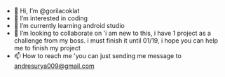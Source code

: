 - 👋 Hi, I’m @gorilacoklat
- 👀 I’m interested in coding
- 🌱 I’m currently learning android studio
- 💞️ I’m looking to collaborate on 'i am new to this, i have 1 project as a challenge from my boss. i must finish it until 01/19, i hope you can help me to finish my project
- 📫 How to reach me 'you can just sending me message to andresurya009@gmail.com

<!---
gorilacoklat/gorilacoklat is a ✨ special ✨ repository because its `README.md` (this file) appears on your GitHub profile.
You can click the Preview link to take a look at your changes.
--->
